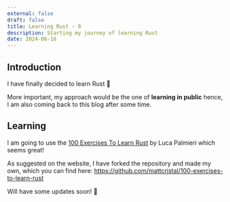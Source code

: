 ```yaml
---
external: false
draft: false
title: Learning Rust - 0
description: Starting my journey of learning Rust
date: 2024-06-16
---
```


## Introduction

I have finally decided to learn Rust 🦀

More important, my approach would be the one of **learning in public** hence, I am also coming back to this blog after some time.

## Learning

I am going to use the [100 Exercises To Learn Rust](https://rust-exercises.com/) by Luca Palmieri which seems great!

As suggested on the website, I have forked the repository and made my own, which you can find here: <https://github.com/mattcristal/100-exercises-to-learn-rust>

Will have some updates soon! 👋
